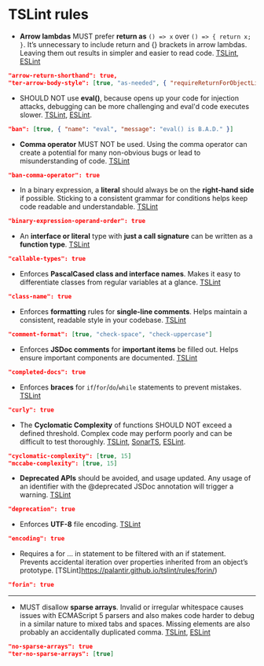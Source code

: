# TSLint rules

* **Arrow lambdas** MUST prefer **return as** `() => x` over `() => { return x; }`. It’s unnecessary to include return and {} brackets in arrow lambdas. Leaving them out results in simpler and easier to read code. [TSLint](https://palantir.github.io/tslint/rules/arrow-return-shorthand/), [ESLint](https://github.com/buzinas/tslint-eslint-rules/blob/master/src/docs/rules/terArrowBodyStyleRule.md)

```json
"arrow-return-shorthand": true,
"ter-arrow-body-style": [true, "as-needed", { "requireReturnForObjectLiteral": true }]
```

* SHOULD NOT use **eval()**, because opens up your code for injection attacks, debugging can be more challenging and eval'd code executes slower. [TSLint](https://palantir.github.io/tslint/rules/ban/), [ESLint](https://eslint.org/docs/rules/no-eval).

```json
"ban": [true, { "name": "eval", "message": "eval() is B.A.D." }]
```

* **Comma operator** MUST NOT be used. Using the comma operator can create a potential for many non-obvious bugs or lead to misunderstanding of code. [TSLint](https://palantir.github.io/tslint/rules/ban-comma-operator/)

```json
"ban-comma-operator": true
```

* In a binary expression, a **literal** should always be on the **right-hand side** if possible. Sticking to a consistent grammar for conditions helps keep code readable and understandable. [TSLint](https://palantir.github.io/tslint/rules/binary-expression-operand-order/)

```json
"binary-expression-operand-order": true
```

* An **interface or literal** type with **just a call signature** can be written as a **function type**. [TSLint](https://palantir.github.io/tslint/rules/callable-types/)

```json
"callable-types": true
```

* Enforces **PascalCased class and interface names**. Makes it easy to differentiate classes from regular variables at a glance. [TSLint](https://palantir.github.io/tslint/rules/class-name/)

```json
"class-name": true
```

* Enforces **formatting** rules for **single-line comments**. Helps maintain a consistent, readable style in your codebase. [TSLint](https://palantir.github.io/tslint/rules/comment-format/)

```json
"comment-format": [true, "check-space", "check-uppercase"]
```

* Enforces **JSDoc comments** for **important items** be filled out. Helps ensure important components are documented. [TSLint](https://palantir.github.io/tslint/rules/completed-docs/)

```json
"completed-docs": true
```

* Enforces **braces** for `if`/`for`/`do`/`while` statements to prevent mistakes. [TSLint](https://palantir.github.io/tslint/rules/curly/)

```json
"curly": true
```

* The **Cyclomatic Complexity** of functions SHOULD NOT exceed a defined threshold. Complex code may perform poorly and can be difficult to test thoroughly. [TSLint](https://palantir.github.io/tslint/rules/cyclomatic-complexity/), [SonarTS](https://github.com/SonarSource/SonarTS/blob/master/sonarts-core/docs/rules/mccabe-complexity.md), [ESLint](https://eslint.org/docs/rules/complexity).

```json
"cyclomatic-complexity": [true, 15]
"mccabe-complexity": [true, 15]
```

* **Deprecated APIs** should be avoided, and usage updated. Any usage of an identifier with the @deprecated JSDoc annotation will trigger a warning. [TSLint](https://palantir.github.io/tslint/rules/deprecation/)

```json
"deprecation": true
```

* Enforces **UTF-8** file encoding. [TSLint](https://palantir.github.io/tslint/rules/encoding/)

```json
"encoding": true
```

* Requires a for ... in statement to be filtered with an if statement. Prevents accidental iteration over properties inherited from an object’s prototype. [TSLint]https://palantir.github.io/tslint/rules/forin/)

```json
"forin": true
```

---

* MUST disallow **sparse arrays**. Invalid or irregular whitespace causes issues with ECMAScript 5 parsers and also makes code harder to debug in a similar nature to mixed tabs and spaces. Missing elements are also probably an accidentally duplicated comma. [TSLint](https://palantir.github.io/tslint/rules/no-sparse-arrays/), [ESLint](https://github.com/buzinas/tslint-eslint-rules/blob/master/src/docs/rules/terNoSparseArraysRule.md)

```json
"no-sparse-arrays": true
"ter-no-sparse-arrays": [true]
```
